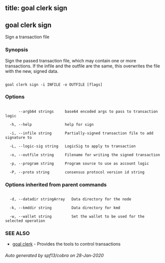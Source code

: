 title: goal clerk sign
---
## goal clerk sign



Sign a transaction file



### Synopsis



Sign the passed transaction file, which may contain one or more transactions. If the infile and the outfile are the same, this overwrites the file with the new, signed data.



```

goal clerk sign -i INFILE -o OUTFILE [flags]

```



### Options



```

      --argb64 strings     base64 encoded args to pass to transaction logic

  -h, --help               help for sign

  -i, --infile string      Partially-signed transaction file to add signature to

  -L, --logic-sig string   LogicSig to apply to transaction

  -o, --outfile string     Filename for writing the signed transaction

  -p, --program string     Program source to use as account logic

  -P, --proto string       consensus protocol version id string

```



### Options inherited from parent commands



```

  -d, --datadir stringArray   Data directory for the node

  -k, --kmddir string         Data directory for kmd

  -w, --wallet string         Set the wallet to be used for the selected operation

```



### SEE ALSO



* [goal clerk](../../clerk/clerk/)	 - Provides the tools to control transactions 


###### Auto generated by spf13/cobra on 28-Jan-2020

